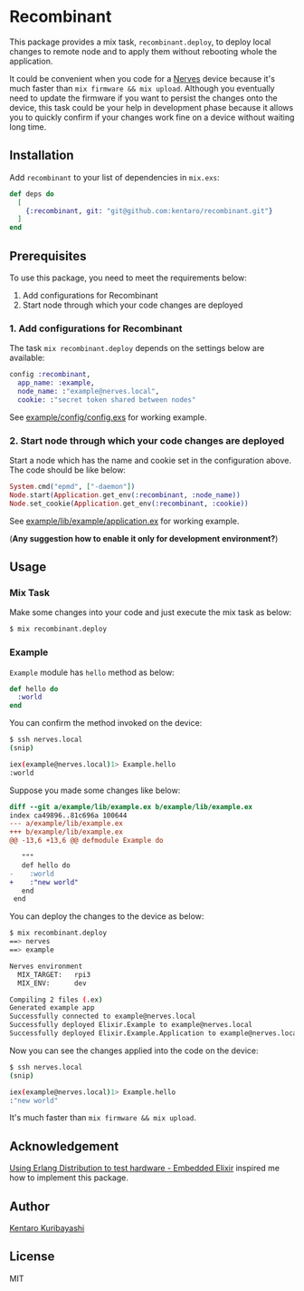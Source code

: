 # Recombinant

This package provides a mix task, `recombinant.deploy`, to deploy local changes to remote node and to apply them without rebooting whole the application.

It could be convenient when you code for a [Nerves](https://www.nerves-project.org/) device because it's much faster than `mix firmware && mix upload`. Although you eventually need to update the firmware if you want to persist the changes onto the device, this task could be your help in development phase because it allows you to quickly confirm if your changes work fine on a device without waiting long time.

## Installation

Add `recombinant` to your list of dependencies in `mix.exs`:

```elixir
def deps do
  [
    {:recombinant, git: "git@github.com:kentaro/recombinant.git"}
  ]
end
```

## Prerequisites

To use this package, you need to meet the requirements below:

1. Add configurations for Recombinant
2. Start node through which your code changes are deployed

### 1. Add configurations for Recombinant

The task `mix recombinant.deploy` depends on the settings below are available:

```elixir
config :recombinant,
  app_name: :example,
  node_name: :"example@nerves.local",
  cookie: :"secret token shared between nodes"
```

See [example/config/config.exs](./example/config/config.exs) for working example.

### 2. Start node through which your code changes are deployed

Start a node which has the name and cookie set in the configuration above. The code should be like below:

```elixir
System.cmd("epmd", ["-daemon"])
Node.start(Application.get_env(:recombinant, :node_name))
Node.set_cookie(Application.get_env(:recombinant, :cookie))
```

See [example/lib/example/application.ex](./example/lib/example/application.ex) for working example.

(**Any suggestion how to enable it only for development environment?**)

## Usage

### Mix Task

Make some changes into your code and just execute the mix task as below:

```sh
$ mix recombinant.deploy
```

### Example

`Example` module has `hello` method as below:

```elixir
def hello do
  :world
end
```

You can confirm the method invoked on the device:

```sh
$ ssh nerves.local
(snip)

iex(example@nerves.local)1> Example.hello
:world
```

Suppose you made some changes like below:

```diff
diff --git a/example/lib/example.ex b/example/lib/example.ex
index ca49896..81c696a 100644
--- a/example/lib/example.ex
+++ b/example/lib/example.ex
@@ -13,6 +13,6 @@ defmodule Example do

   """
   def hello do
-    :world
+    :"new world"
   end
 end
```

You can deploy the changes to the device as below:

```sh
$ mix recombinant.deploy
==> nerves
==> example

Nerves environment
  MIX_TARGET:   rpi3
  MIX_ENV:      dev

Compiling 2 files (.ex)
Generated example app
Successfully connected to example@nerves.local
Successfully deployed Elixir.Example to example@nerves.local
Successfully deployed Elixir.Example.Application to example@nerves.local
```

Now you can see the changes applied into the code on the device:

```sh
$ ssh nerves.local
(snip)

iex(example@nerves.local)1> Example.hello
:"new world"
```

It's much faster than `mix firmware && mix upload`.

## Acknowledgement

[Using Erlang Distribution to test hardware - Embedded Elixir](https://embedded-elixir.com/post/2018-12-10-using-distribution-to-test-hardware/) inspired me how to implement this package.

## Author

[Kentaro Kuribayashi](https://kentarokuribayashi.com/)

## License

MIT
